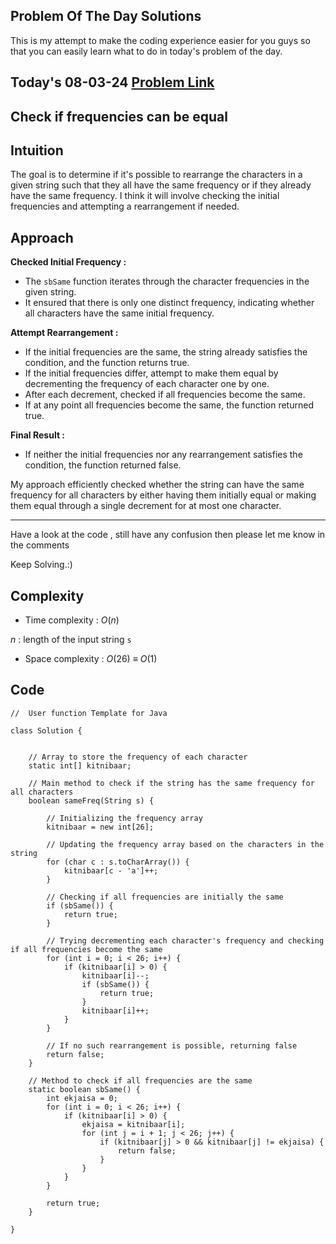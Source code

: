 ## Problem Of The Day Solutions

This is my attempt to make the coding experience easier for you guys so that you can easily learn what to do in today's problem of the day.

## Today's 08-03-24 [Problem Link](https://www.geeksforgeeks.org/problems/check-frequencies4211/1)
## Check if frequencies can be equal

## Intuition
The goal is to determine if it's possible to rearrange the characters in a given string such that they all have the same frequency or if they already have the same frequency.
I think it will involve checking the initial frequencies and attempting a rearrangement if needed.

## Approach

**Checked Initial Frequency :**
   - The `sbSame` function iterates through the character frequencies in the given string.
   - It ensured that there is only one distinct frequency, indicating whether all characters have the same initial frequency.

**Attempt Rearrangement :**
   - If the initial frequencies are the same, the string already satisfies the condition, and the function returns true.
   - If the initial frequencies differ, attempt to make them equal by decrementing the frequency of each character one by one.
   - After each decrement, checked if all frequencies become the same.
   - If at any point all frequencies become the same, the function returned true.

**Final Result :**
   - If neither the initial frequencies nor any rearrangement satisfies the condition, the function returned false.

My approach efficiently checked whether the string can have the same frequency for all characters by either having them initially equal or making them equal through a single decrement for at most one character.

---
Have a look at the code , still have any confusion then please let me know in the comments

Keep Solving.:)

## Complexity
- Time complexity : $O( n )$
<!-- Add your time complexity here, e.g. $$O())$$ -->
$n$ : length of the input string `s`
- Space complexity : $O( 26 )$ ${\equiv}$ $O( 1 )$
<!-- Add your space complexity here, e.g. $$O(n)$$ -->

## Code

```
//  User function Template for Java

class Solution {
    
    
    // Array to store the frequency of each character
    static int[] kitnibaar;
    
    // Main method to check if the string has the same frequency for all characters
    boolean sameFreq(String s) {
        
        // Initializing the frequency array
        kitnibaar = new int[26];
 
        // Updating the frequency array based on the characters in the string
        for (char c : s.toCharArray()) {
            kitnibaar[c - 'a']++;
        }
        
        // Checking if all frequencies are initially the same
        if (sbSame()) {
            return true;
        }
 
        // Trying decrementing each character's frequency and checking if all frequencies become the same
        for (int i = 0; i < 26; i++) {
            if (kitnibaar[i] > 0) {
                kitnibaar[i]--;
                if (sbSame()) {
                    return true;
                }
                kitnibaar[i]++;
            }
        }
 
        // If no such rearrangement is possible, returning false
        return false;
    }
    
    // Method to check if all frequencies are the same
    static boolean sbSame() {
        int ekjaisa = 0;
        for (int i = 0; i < 26; i++) {
            if (kitnibaar[i] > 0) {
                ekjaisa = kitnibaar[i];
                for (int j = i + 1; j < 26; j++) {
                    if (kitnibaar[j] > 0 && kitnibaar[j] != ekjaisa) {
                        return false;
                    }
                }
            }
        }
        
        return true;
    }
    
}
```
